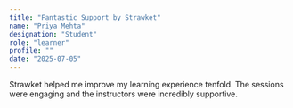 ```yaml
---
title: "Fantastic Support by Strawket"
name: "Priya Mehta"
designation: "Student"
role: "learner"
profile: ""
date: "2025-07-05"
---
```


Strawket helped me improve my learning experience tenfold. The sessions were engaging and the instructors were incredibly supportive.

